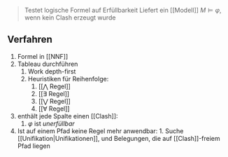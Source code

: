 > Testet logische Formel auf Erfüllbarkeit
> Liefert ein [[Modell]] $M \models \varphi$, wenn kein Clash erzeugt wurde

## Verfahren
 1. Formel in [[NNF]]
 2. Tableau durchführen
	 1. Work depth-first
	 2. Heuristiken für Reihenfolge:
		1. [[⋀ Regel]]
		2. [[∃ Regel]]
		3. [[⋁ Regel]]
		4. [[∀ Regel]] 
3. enthält jede Spalte einen [[Clash]]:
	1. $\varphi$ ist _unerfüllbar_
4. Ist auf einem Pfad keine Regel mehr anwendbar:
		1. Suche [[Unifikation|Unifikationen]], und Belegungen, die auf [[Clash]]-freiem Pfad liegen
